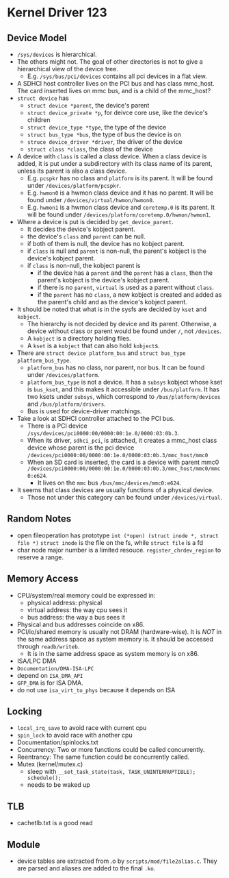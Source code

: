 Kernel Driver 123
=================

## Device Model

* `/sys/devices` is hierarchical.
* The others might not.  The goal of other directories is not to give a
  hierarchical view of the device tree.
  * E.g. `/sys/bus/pci/devices` contains all pci devices in a flat view.
* A SDHCI host controller lives on the PCI bus and has class mmc_host.  The card
  inserted lives on mmc bus, and is a child of the mmc_host?
* `struct device` has
  * `struct device *parent`, the device's parent
  * `struct device_private *p`, for deivce core use, like the device's children
  * `struct device_type *type`, the type of the device
  * `struct bus_type *bus`, the type of bus the device is on
  * `struce device_driver *driver`, the driver of the device
  * `struct class *class`, the class of the device
* A device with `class` is called a class device.  When a class device is
  added, it is put under a subdirectory with its class name of its parent,
  unless its parent is also a class device.
  * E.g. `pcspkr` has no class and `platform` is its parent.  It will be
    found under `/devices/platform/pcspkr`.
  * E.g. `hwmon0` is a hwmon class device and it has no parent.
    It will be found under `/devices/virtual/hwmon/hwmon0`.
  * E.g. `hwmon1` is a hwmon class device and `coretemp.0` is its parent.  It
    will be found under `/devices/platform/coretemp.0/hwmon/hwmon1`.
* Where a device is put is decided by `get_device_parent`.
  * It decides the device's kobject parent.
  * the device's `class` and `parent` can be null.
  * if both of them is null, the device has no kobject parent.
  * if `class` is null and `parent` is non-null, the parent's kobject is the
    device's kobject parent.
  * if `class` is non-null, the kobject parent is
    * if the device has a `parent` and the `parent` has a `class`, then the
      parent's kobject is the device's kobject parent.
    * if there is no `parent`, `virtual` is used as a parent without `class`.
    * if the `parent` has no `class`, a new kobject is created and added as the
      parent's child and as the device's kobject parent.
* It should be noted that what is in the sysfs are decided by `kset` and
  `kobject`.
  * The hierarchy is not decided by device and its parent.  Otherwise, a device
    without class or parent would be found under `/`, not `/devices`.
  * A `kobject` is a directory holding files.
  * A `kset` is a `kobject` that can also hold `kobject`s.
* There are `struct device platform_bus` and `struct bus_type platform_bus_type`.
  * `platform_bus` has no class, nor parent, nor bus.  It can be found under
    `/devices/platform`.
  * `platform_bus_type` is not a device.  It has a `subsys` kobject whose kset
    is `bus_kset`, and this makes it accessible under `/bus/platform`.  It has
    two ksets under `subsys`, which correspond to `/bus/platform/devices` and
    `/bus/platform/drivers`.
  * Bus is used for device-driver matchings.
* Take a look at SDHCI controller attached to the PCI bus.
  * There is a PCI device `/sys/devices/pci0000:00/0000:00:1e.0/0000:03:0b.3`.
  * When its driver, `sdhci_pci`, is attached, it creates a mmc_host class
    device whose parent is the pci device
    `/devices/pci0000:00/0000:00:1e.0/0000:03:0b.3/mmc_host/mmc0`
  * When an SD card is inserted, the card is a device with parent mmc0
    `/devices/pci0000:00/0000:00:1e.0/0000:03:0b.3/mmc_host/mmc0/mmc0:e624`.
    * It lives on the `mmc` bus `/bus/mmc/devices/mmc0:e624`.
* It seems that class devices are usually functions of a physical device.
  * Those not under this category can be found under `/devices/virtual`.

## Random Notes

* open fileoperation has prototype `int (*open) (struct inode *, struct file *)`
  `struct inode` is the file on the fs, while `struct file` is a fd
* char node major number is a limited resouce.  `register_chrdev_region` to
  reserve a range.

## Memory Access

* CPU/system/real memory could be expressed in:
  * physical address: physical
  * virtual address: the way cpu sees it
  * bus address: the way a bus sees it
* Physical and bus addresses coincide on x86.
* PCI/io/shared memory is usually not DRAM (hardware-wise).  It is _NOT_ in the
  same address space as system memory is.  It should be accessed through
  `readb/writeb`.
  * It is in the same address space as system memory is on x86. 
* ISA/LPC DMA
 * `Documentation/DMA-ISA-LPC`
 * depend on `ISA_DMA_API`
 * `GFP_DMA` is for ISA DMA.
 * do not use `isa_virt_to_phys` because it depends on ISA

## Locking

* `local_irq_save` to avoid race with current cpu
* `spin_lock` to avoid race with another cpu
* Documentation/spinlocks.txt
* Concurrency: Two or more functions could be called concurrently.
* Reentrancy: The same function could be concurrently called.
* Mutex (kernel/mutex.c)
  * sleep with `__set_task_state(task, TASK_UNINTERRUPTIBLE); schedule();`
  * needs to be waked up

## TLB

* cachetlb.txt is a good read

## Module

* device tables are extracted from .o by `scripts/mod/file2alias.c`.  They are
  parsed and aliases are added to the final `.ko`.
